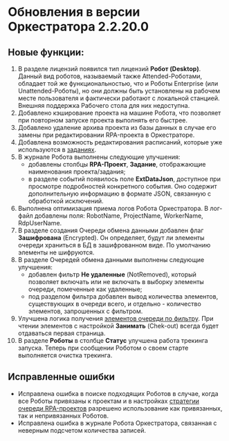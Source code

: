 # Обновления в версии Оркестратора 2.2.20.0

## Новые функции:

1. В разделе лицензий появился тип лицензий **Робот (Desktop)**. Данный вид роботов, называемый также Attended-Роботами, обладает той же функциональностью, что и Роботы Enterprise (или Unattended-Роботы), но они должны быть установлены на рабочем месте пользователя и фактически работают с локальной станцией. Внешняя поддержка Рабочего стола для них недоступна. 
1. Добавлено кэширование проекта на машине Робота, что позволяет при повторном запуске проекта выполнять его быстрее. 
1. Добавлено удаление архива проекта из базы данных в случае его замены при редактировании RPA-проекта в Оркестраторе.
1. Добавлена возможность редактирования расписаний, которые уже используются в [заданиях](https://docs.primo-rpa.ru/primo-rpa/orchestrator/basics/tasks).
1. В журнале Робота выполнены следующие улучшения:
    - добавлены столбцы **RPA-Проект**, **Задание**, отображающие наименования проекта/задания;
    - в разделе событий появилось поле **ExtDataJson**, доступное при просмотре подробностей конкретного события. Оно содержит дополнительную информацию в формате JSON, связанную с обработкой исключений.
1. Выполнена оптимизация приема логов Робота Оркестратора. В лог-файл добавлены поля: RobotName, ProjectName, WorkerName, RdpUserName.
1. В разделе создания Очереди обмена данными добавлен флаг **Зашифрована** (Encrypted). Он определяет, будут ли элементы очереди храниться в БД в зашифрованном виде. По умолчанию элементы не шифруются.
1. В разделе Очередей обмена данными выполнены следующие улучшения:
    - добавлен фильтр **Не удаленные** (NotRemoved), который позволяет включать или не включать в выборку элементы очереди, помеченные как удаленные;
    - под разделом фильтра добавлен вывод количества элементов, существующих в очереди всего, и отдельно - количество элементов, запрошенных с фильтром. 
1. Улучшена логика получения [элементов очереди по фильтру](https://docs.primo-rpa.ru/primo-rpa/g_elements/osnovnye-elementy/orkestrator/els_queues/peekqueuefilter). При чтении элементов с настройкой **Занимать** (Chek-out) всегда будет отдаваться первая страница.
1. В разделе **Роботы** в столбце **Статус** улучшена работа трекинга запуска. Теперь при сообщении Роботом о своем старте выполняется очистка трекинга.


## Исправленные ошибки

- Исправлена ошибка в поиске подходящих Роботов в случае, когда все Роботы привязаны к проектам и в настройках [стратегии очереди RPA-проектов](https://docs.primo-rpa.ru/primo-rpa/orchestrator/settings/projects-queue) разрешено использование как привязанных, так и непривязанных Роботов. 
- Исправлена ошибка в журнале Робота Оркестратора, связанная с неверным подсчетом количества записей.

